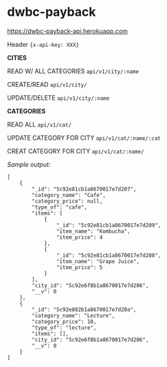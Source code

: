 # dwbc-payback

https://dwbc-payback-api.herokuapp.com

Header `{x-api-key: XXX}`

**CITIES**

READ W/ ALL CATEGORIES
`api/v1/city/:name`

CREATE/READ
`api/v1/city/`

UPDATE/DELETE
`api/v1/city/:name`

**CATEGORIES**

READ ALL
`api/v1/cat/`

UPDATE CATEGORY FOR CITY
`api/v1/cat/:name/:cat`

CREAT CATEGORY FOR CITY
`api/v1/cat/:name/`


*Sample output:*
```
[
    {
        "_id": "5c92e81cb1a8670017e7d207",
        "category_name": "Cafe",
        "category_price": null,
        "type_of": "cafe",
        "items": [
            {
                "_id": "5c92e81cb1a8670017e7d209",
                "item_name": "Kombucha",
                "item_price": 4
            },
            {
                "_id": "5c92e81cb1a8670017e7d208",
                "item_name": "Grape Juice",
                "item_price": 5
            }
        ],
        "city_id": "5c92e6f8b1a8670017e7d206",
        "__v": 0
    },
    {
        "_id": "5c92e882b1a8670017e7d20a",
        "category_name": "Lecture",
        "category_price": 10,
        "type_of": "lecture",
        "items": [],
        "city_id": "5c92e6f8b1a8670017e7d206",
        "__v": 0
    }
]
```

